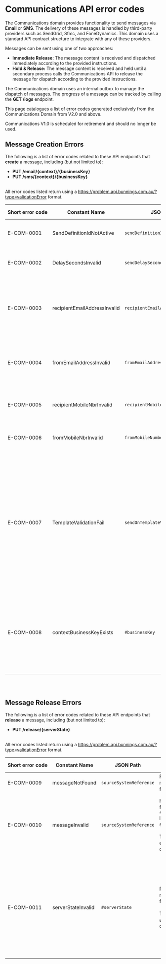 # Communications API error codes

The Communications domain provides functionality to send messages via **Email** or **SMS**. The delivery of these messages is handled by third-party providers such as SendGrid, Sfmc, and FoneDynamics. This domain uses a standard API contract structure to integrate with any of these providers.

Messages can be sent using one of two approaches:
<ul><li><b>Immediate Release:</b> The message content is received and dispatched immediately according to the provided instructions.</li>
<li><b>Hold & Release:</b> The message content is received and held until a secondary process calls the Communications API to release the message for dispatch according to the provided instructions.</li></ul> 

The Communications domain uses an internal outbox to manage the dispatch of messages. The progress of a message can be tracked by calling the **GET /logs** endpoint.

This page catalogues a list of error codes generated exclusively from the Communications Domain from V2.0 and above.

Communications V1.0 is scheduled for retirement and should no longer be used.

## Message Creation Errors
The following is a list of error codes related to these API endpoints that **create** a message, including (but not limited to):
<ul><li><b>PUT /email/{context}/{businessKey}</b></li>
<li><b>PUT /sms/{context}/{businessKey}</b></li></ul>
<br>
All error codes listed return using a <a target="_blank" href="https://problem.api.bunnings.com.au/?type=validationError">https://problem.api.bunnings.com.au/?type=validationError</a> format.

<br>

| Short&nbsp;error&nbsp;code | Constant Name | JSON Path | Business Rule | Message | Where used |
| -------- | -------- | -------- | -------- |  -------- |  -------- |
| E-COM-0001 | SendDefinitionIdNotActive | ```sendDefinitionId``` | When input payload is received, check whether the ```sendDefinitionId``` is valid for use | The template provided either doesn’t exist or is not in a valid state for use | <details><summary>End Points:</summary><ul><li>PUT&nbsp;/email/{context}/{businessKey}</li><li>PUT&nbsp;/sms/{context}/{businessKey}</li></ul></details> |
| E-COM-0002 | DelaySecondsInvalid | ```sendDelaySeconds``` | The value in ```SendDelaySeconds``` cannot exceed the value in ```DiscardAfterSeconds```| SendDelaySeconds cannot exceed the value in DiscardAfterSeconds.  Please revise input | <details><summary>End Points:</summary><ul><li>PUT&nbsp;/email/{context}/{businessKey}</li><li>PUT&nbsp;/sms/{context}/{businessKey}</li></ul></details> |
| E-COM-0003 | recipientEmailAddressInvalid | ```recipientEmailAddress``` | Returned when ```recipientEmailAddress``` is provided but is not a valid email address <br> Assess the data entry to ensure there is a character before and after an @ symbol.<br><br>RegEx: <b>^.+@.+$</b> | Invalid recipient email address | <details><summary>End Points:</summary><ul><li>PUT&nbsp;/email/{context}/{businessKey}</li></ul></details> |
| E-COM-0004 | fromEmailAddressInvalid | ```fromEmailAddress``` | Returned when ```fromEmailAddress``` is provided but is not a valid email address <br> Assess the data entry to ensure there is a character before and after an @ symbol.<br><br>RegEx: <b>^.+@.+$</b> | Invalid from email address | <details><summary>End Points:</summary><ul><li>PUT&nbsp;/email/{context}/{businessKey}</li></ul></details> |
| E-COM-0005 | recipientMobileNbrInvalid | ```recipientMobileNumber``` | Returned when ```recipientMobileNumber``` is not matching E.164 format | Invalid recipient mobile number.  This must be formatted to E.164 standard e.g. +61412345678 | <details><summary>End Points:</summary><ul><li>PUT&nbsp;/sms/{context}/{businessKey}</li></ul></details> |
| E-COM-0006 | fromMobileNbrInvalid | ```fromMobileNumber``` | Returned when ```fromMobileNumber``` is not matching E.164 format | Invalid from mobile number.  This must be formatted to E.164 standard e.g. +61412345678 | <details><summary>End Points:</summary><ul><li>PUT&nbsp;/sms/{context}/{businessKey}</li></ul></details> |
| E-COM-0007 | TemplateValidationFail | ```sendOnTemplateValidationFailure``` | Each message request is validated to the ```sendDefinitionId``` nominated, this is done by binding the input data to the template contents.  If this process results in a failure, then this error message is returned. <br><br>To assist troubleshooting this error, a template preview is avialable on <b>POST /defintions/preview</b> end point.<br><br>This error can be skipped, forcing the input request to be sent to 3rd party.  This is achieved by setting ```sendOnTemplateValidationFailure``` to true.<br><br>When not specified, by default this be set to false. | This request has failed when binding the input data to the sendDefinitionId template contents.  Please preview the data on the link provided and try again. | <details><summary>End Points:</summary><ul><li>PUT&nbsp;/email/{context}/{businessKey}</li><li>PUT&nbsp;/sms/{context}/{businessKey}</li></ul></details> |
| E-COM-0008 | contextBusinessKeyExists | ```#businessKey``` |When ```x-idempotency-key``` has not been provided and a request is received which matches to an existing <b>{context} & {businessKey}</b> | A message matching the context and businessKey already exists.  Use an idempotency key to handle transient retries to avoid returning this error. If this is a discrete communication, then you need to provide a different businessKey.| <details><summary>End Points:</summary><ul><li>PUT&nbsp;/email/{context}/{businessKey}</li><li>PUT&nbsp;/sms/{context}/{businessKey}</li></ul></details> |
 

<br><br>


## Message Release Errors
The following is a list of error codes related to these API endpoints that **release** a message, including (but not limited to):
<ul><li><b>PUT /release/{serverState}</b></li></ul>
<br>
All error codes listed return using a <a target="_blank" href="https://problem.api.bunnings.com.au/?type=validationError">https://problem.api.bunnings.com.au/?type=validationError</a> format.

<br>

| Short&nbsp;error&nbsp;code | Constant Name | JSON Path | Business Rule | Message | Where used |
| -------- | -------- | -------- | -------- |  -------- |  -------- |
| E-COM-0009 | messageNotFound | ```sourceSystemReference``` | Returned when a matching message record cannot be found | Message does not exist | <details><summary>End Points:</summary><ul><li>PUT&nbsp;/release/{serverState}</li></ul></details> |
| E-COM-0010 | messageInvalid | ```sourceSystemReference``` |Returned when a message is found but the message ```schedule.discardDateTimeUtc``` is less than the current system UTC date time.<br><br>This means the data has expired and will be discarded. | Message exists but it has reached the discard date time and cannot be released.  | <details><summary>End Points:</summary><ul><li>PUT&nbsp;/release/{serverState}</li></ul></details> |
| E-COM-0011 | serverStateInvalid | ```#serverState``` | Returned when the matching message has progressed from the <b>Hold</b> status.<br><br>This signifies the release has already occured.  This action can only be performed once. | Message has already been released.  This action can only be performed once.  Use <b>GET /logs</b> end point to review the current status. | <details><summary>End Points:</summary><ul><li>PUT&nbsp;/release/{serverState}</li></ul></details> |